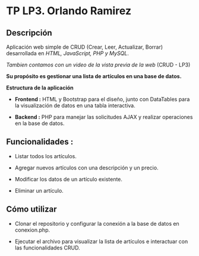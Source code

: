 # **TP LP3. Orlando Ramirez**

## **Descripción**

Aplicación web simple de CRUD (Crear, Leer, Actualizar, Borrar) desarrollada en *HTML, JavaScript, PHP y MySQL*. 

*Tambien contamos con un video de la vista previa de la web* (CRUD - LP3)

**Su propósito es gestionar una lista de artículos en una base de datos.**

**Estructura de la aplicación**

* **Frontend :** HTML y Bootstrap para el diseño, junto con DataTables para la visualización de datos en una tabla interactiva.

* **Backend :** PHP para manejar las solicitudes AJAX y realizar operaciones en la base de datos.

## **Funcionalidades :**

* Listar todos los artículos.

* Agregar nuevos artículos con una descripción y un precio.

* Modificar los datos de un artículo existente.

* Eliminar un artículo.

## **Cómo utilizar**

* Clonar el repositorio y configurar la conexión a la base de datos en conexion.php.

* Ejecutar el archivo para visualizar la lista de artículos e interactuar con las funcionalidades CRUD.
